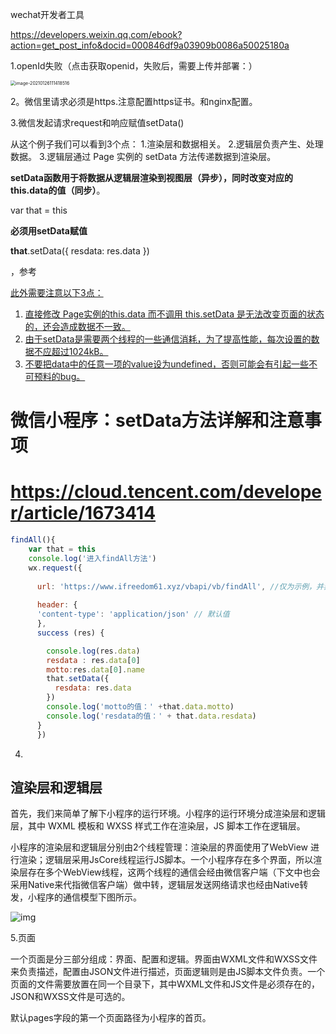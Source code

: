 wechat开发者工具

https://developers.weixin.qq.com/ebook?action=get_post_info&docid=000846df9a03909b0086a50025180a



1.openId失败（点击获取openid，失败后，需要上传并部署：）

<img src="/Users/ningli/Library/Application Support/typora-user-images/image-20210126111418516.png" alt="image-20210126111418516" style="zoom:50%;" />



2。微信里请求必须是https.注意配置https证书。和nginx配置。



3.微信发起请求request和响应赋值setData()

从这个例子我们可以看到3个点：
1.渲染层和数据相关。
2.逻辑层负责产生、处理数据。
3.逻辑层通过 Page 实例的 setData 方法传递数据到渲染层。

**setData函数用于将数据从逻辑层渲染到视图层（异步），同时改变对应的this.data的值（同步）**。

 var that = this

**必须用setData赋值**

**that**.setData({
          resdata: res.data
        })

，参考

<u>此外需要注意以下3点：</u>

1. <u>直接修改 Page实例的this.data 而不调用 this.setData 是无法改变页面的状态的，还会造成数据不一致。</u>
2. <u>由于setData是需要两个线程的一些通信消耗，为了提高性能，每次设置的数据不应超过1024kB。</u>
3. <u>不要把data中的任意一项的value设为undefined，否则可能会有引起一些不可预料的bug。</u>

# 微信小程序：setData方法详解和注意事项

# https://cloud.tencent.com/developer/article/1673414



```javascript
findAll(){
    var that = this
    console.log('进入findAll方法')
    wx.request({
      
      url: 'https://www.ifreedom61.xyz/vbapi/vb/findAll', //仅为示例，并非真实的接口地址
      
      header: {
      'content-type': 'application/json' // 默认值
      },
      success (res) {

        console.log(res.data)
        resdata : res.data[0]
        motto:res.data[0].name
        that.setData({
          resdata: res.data
        })
        console.log('motto的值：' +that.data.motto) 
        console.log('resdata的值：' + that.data.resdata)
      }
      })
```

4.

## 渲染层和逻辑层

首先，我们来简单了解下小程序的运行环境。小程序的运行环境分成渲染层和逻辑层，其中 WXML 模板和 WXSS 样式工作在渲染层，JS 脚本工作在逻辑层。

小程序的渲染层和逻辑层分别由2个线程管理：渲染层的界面使用了WebView 进行渲染；逻辑层采用JsCore线程运行JS脚本。一个小程序存在多个界面，所以渲染层存在多个WebView线程，这两个线程的通信会经由微信客户端（下文中也会采用Native来代指微信客户端）做中转，逻辑层发送网络请求也经由Native转发，小程序的通信模型下图所示。

![img](https://res.wx.qq.com/wxdoc/dist/assets/img/4-1.ad156d1c.png)

5.页面

一个页面是分三部分组成：界面、配置和逻辑。界面由WXML文件和WXSS文件来负责描述，配置由JSON文件进行描述，页面逻辑则是由JS脚本文件负责。一个页面的文件需要放置在同一个目录下，其中WXML文件和JS文件是必须存在的，JSON和WXSS文件是可选的。

默认pages字段的第一个页面路径为小程序的首页。

